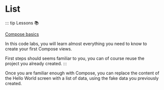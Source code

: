 # List

::: tip Lessons 📚

[Compose basics](https://developer.android.com/codelabs/jetpack-compose-basics)

In this code labs, you will learn almost everything you need to know to create your first Compose views.

First steps should seems familiar to you, you can of course reuse the project you already created.
:::

Once you are familiar enough with Compose, you can replace the content of the Hello World screen with a list of data, using the fake data you previously created.